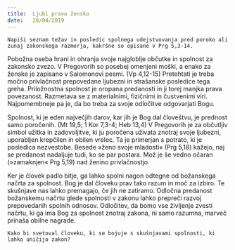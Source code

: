 ```yaml
---
title:  Ljubi pravo žensko
date:   28/04/2019
---
```


`Napiši seznam težav in posledic spolnega udejstvovanja pred poroko ali zunaj zakonskega razmerja, kakršne so opisane v Prg 5,3-14.`

Pobožna oseba hrani in ohranja svoje najgloblje občutke in spolnost za zakonsko zvezo. V Pregovorih so posebej omenjeni moški, a enako za ženske je zapisano v Salomonovi pesmi. (Vp 4,12-15) Pretehtati je treba močno privlačnost prepovedane ljubezni in strašanske posledice tega greha. Priložnostna spolnost je oropana predanosti in ji torej manjka prava povezanost. Razmetava se z materialnimi, fizičnimi in čustvenimi viri. Najpomembneje pa je, da bo treba za svoje odločitve odgovarjati Bogu.

Spolnost, ki je eden največjih darov, kar jih je Bog dal človeštvu, je prednost samo poročenih. (Mt 19,5; 1 Kor 7,3-4; Heb 13,4) V Pregovorih je za občutljiv simbol užitka in zadovoljitve, ki ju poročena uživata znotraj svoje ljubezni, uporabljen krepčilen in obilen vrelec. Ta je primerjan s potrato, ki je posledica nezvestobe. Besede »ženo svoje mladosti« (Prg 5,18) kažejo, naj se predanost nadaljuje tudi, ko se par postara. Mož je še vedno očaran (»zamaknjen« Prg 5,19) nad ženino privlačnostjo.

Ker je človek padlo bitje, ga lahko spolni nagon odtegne od božanskega načrta za spolnost. Bog je dal človeku prav tako razum in moč za izbiro. Te skušnjave nas lahko premagajo, če jih ne zatiramo. Odločna predanost božanskemu načrtu glede spolnosti v zakonu lahko prepreči razvoj prepovedanih spolnih odnosov. Odločitev, da bomo vse življenje zvesti načrtu, ki ga ima Bog za spolnost znotraj zakona, ni samo razumna, marveč prinaša obilne nagrade.

`Kako bi svetoval človeku, ki se bojuje s skušnjavami spolnosti, ki lahko uničijo zakon?`
